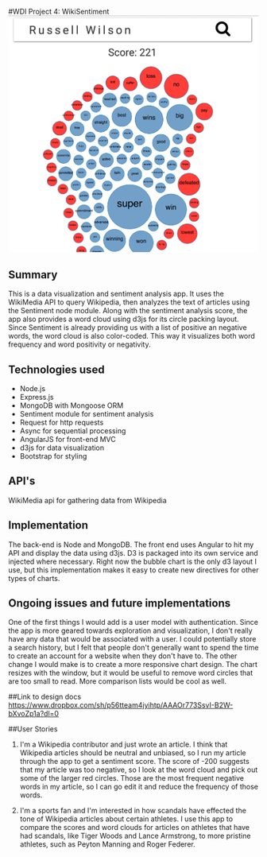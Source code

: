 #WDI Project 4: WikiSentiment
![preview](/wiki.png)

## Summary
This is a data visualization and sentiment analysis app. It uses the WikiMedia API to query Wikipedia, then analyzes the text of articles using the Sentiment node module. Along with the sentiment analysis score, the app also provides a word cloud using d3js for its circle packing layout. Since Sentiment is already providing us with a list of positive an negative words, the word cloud is also color-coded. This way it visualizes both word frequency and word positivity or negativity.

## Technologies used
* Node.js
* Express.js
* MongoDB with Mongoose ORM
* Sentiment module for sentiment analysis
* Request for http requests
* Async for sequential processing
* AngularJS for front-end MVC
* d3js for data visualization
* Bootstrap for styling

## API's
WikiMedia api for gathering data from Wikipedia

## Implementation
The back-end is Node and MongoDB. The front end uses Angular to hit my API and display the data using d3js.  D3 is packaged into its own service and injected where necessary. Right now the bubble chart is the only d3 layout I use, but this implementation makes it easy to create new directives for other types of charts.

## Ongoing issues and future implementations
One of the first things I would add is a user model with authentication. Since the app is more geared towards exploration and visualization, I don't really have any data that would be associated with a user. I could potentially store a search history, but I felt that people don't generally want to spend the time to create an account for a website when they don't have to.  The other change I would make is to create a more responsive chart design.  The chart resizes with the window, but it would be useful to remove word circles that are too small to read.  More comparison lists would be cool as well.

##Link to design docs
https://www.dropbox.com/sh/p56tteam4jyihtp/AAAOr773SsvI-B2W-bXvoZp1a?dl=0

##User Stories
1. I'm a Wikipedia contributor and just wrote an article. I think that Wikipedia articles should be neutral and unbiased, so I run my article through the app to get a sentiment score. The score of -200 suggests that my article was too negative, so I look at the word cloud and pick out some of the larger red circles. Those are the most frequent negative words in my article, so I can go edit it and reduce the frequency of those words.

2. I'm a sports fan and I'm interested in how scandals have effected the tone of Wikipedia articles about certain athletes.  I use this app to compare the scores and word clouds for articles on athletes that have had scandals, like Tiger Woods and Lance Armstrong, to more pristine athletes, such as Peyton Manning and Roger Federer.

